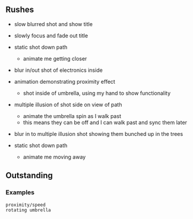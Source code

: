 ## Rushes

- slow blurred shot and show title
- slowly focus and fade out title

- static shot down path
    - animate me getting closer


- blur in/out shot of electronics inside

- animation demonstrating proximity effect
    - shot inside of umbrella, using my hand to show functionality


- multiple illusion of shot side on view of path
    - animate the umbrella spin as I walk past
    - this means they can be off and I can walk past and sync them later


- blur in to multiple illusion shot showing them bunched up in the trees

- static shot down path
    - animate me moving away

## Outstanding

### Examples
    proximity/speed
    rotating umbrella

